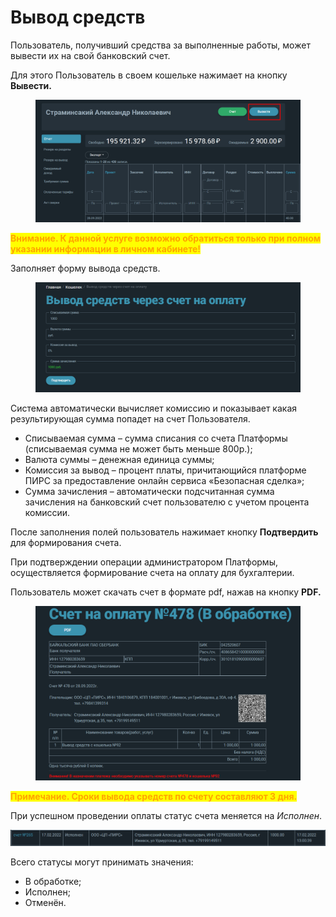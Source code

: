 # Вывод средств

Пользователь, получивший средства за выполненные работы, может вывести их на свой банковский счет.&#x20;

Для этого Пользователь в своем кошельке нажимает на кнопку **Вывести.**&#x20;

<figure><img src="../../.gitbook/assets/image (1245).png" alt=""><figcaption></figcaption></figure>

<mark style="color:orange;">**Внимание. К данной услуге возможно обратиться только при полном указании информации в личном кабинете!**</mark>

Заполняет форму вывода средств.

<figure><img src="../../.gitbook/assets/image (1390).png" alt=""><figcaption></figcaption></figure>

Система автоматически вычисляет комиссию и показывает какая результирующая сумма попадет на счет Пользователя.

* Списываемая сумма – сумма списания со счета Платформы (списываемая сумма не может быть меньше 800р.);
* Валюта суммы – денежная единица суммы;
* Комиссия за вывод – процент платы, причитающийся платформе ПИРС за предоставление онлайн сервиса «Безопасная сделка»;
* Сумма зачисления – автоматически подсчитанная сумма зачисления на банковский счет пользователю с учетом процента комиссии.

После заполнения полей пользователь нажимает кнопку **Подтвердить** для формирования счета.&#x20;

При подтверждении операции администратором Платформы, осуществляется формирование счета на оплату для бухгалтерии.

Пользователь может скачать счет в формате pdf, нажав на кнопку **PDF.**

<figure><img src="../../.gitbook/assets/image (1217).png" alt=""><figcaption></figcaption></figure>

&#x20;<mark style="color:orange;">**Примечание. Сроки вывода средств по счету составляют 3 дня.**</mark>

При успешном проведении оплаты статус счета меняется на _Исполнен_.

![](<../../.gitbook/assets/image (1021).png>)

Всего статусы могут принимать значения:

* В обработке;
* Исполнен;
* Отменён.
